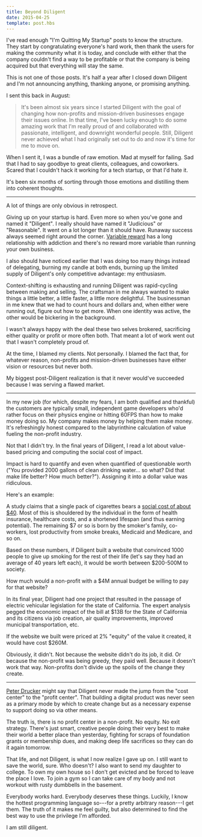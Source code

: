 ```yaml
---
title: Beyond Diligent
date: 2015-04-25
template: post.hbs
---
```


I've read enough "I'm Quitting My Startup" posts to know the structure. They start by congratulating everyone's hard work, then thank the users for making the community what it is today, and conclude with either that the company couldn't find a way to be profitable or that the company is being acquired but that everything will stay the same.

This is not one of those posts. It's half a year after I closed down Diligent and I'm not announcing anything, thanking anyone, or promising anything.

I sent this back in August:

> It's been almost six years since I started Diligent with the goal of changing how non-profits and mission-driven businesses engage their issues online. In that time, I've been lucky enough to do some amazing work that I'm really proud of and collaborated with passionate, intelligent, and downright wonderful people. Still, Diligent never achieved what I had originally set out to do and now it's time for me to move on.

When I sent it, I was a bundle of raw emotion. Mad at myself for failing. Sad that I had to say goodbye to great clients, colleagues, and coworkers. Scared that I couldn't hack it working for a tech startup, or that I'd hate it.

It's been six months of sorting through those emotions and distilling them into coherent thoughts.

***

A lot of things are only obvious in retrospect.

Giving up on your startup is hard. Even more so when you've gone and named it "Diligent". I really should have named it "Judicious" or "Reasonable". It went on a lot longer than it should have. Runaway success always seemed right around the corner. [Variable reward](http://www.jasonshen.com/2013/using-variable-rewards-to-drive-behavior-change/) has a long relationship with addiction and there's no reward more variable than running your own business.

I also should have noticed earlier that I was doing too many things instead of delegating, burning my candle at both ends, burning up the limited supply of Diligent's only competitive advantage: my enthusiasm.

Context-shifting is exhausting and running Diligent was rapid-cycling between making and selling. The craftsman in me always wanted to make things a little better, a little faster, a little more delightful. The businessman in me knew that we had to count hours and dollars and, when either were running out, figure out how to get more. When one identity was active, the other would be bickering in the background.

I wasn't always happy with the deal these two selves brokered, sacrificing either quality or profit or more often both. That meant a lot of work went out that I wasn't completely proud of.

At the time, I blamed my clients. Not personally. I blamed the fact that, for whatever reason, non-profits and mission-driven businesses have either vision or resources but never both.

My biggest post-Diligent realization is that it never would've succeeded because I was serving a flawed market.

***

In my new job (for which, despite my fears, I am both qualified and thankful) the customers are typically small, independent game developers who'd rather focus on their physics engine or hitting 60FPS than how to make money doing so. My company makes money by helping them make money. It's refreshingly honest compared to the labyrinthine calculation of value fueling the non-profit industry.

Not that I didn't try. In the final years of Diligent, I read a lot about value-based pricing and computing the social cost of impact.

Impact is hard to quantify and even when quantified of questionable worth ("You provided 2000 gallons of clean drinking water... so what? Did that make life better? How much better?"). Assigning it into a dollar value was ridiculous.

Here's an example:

A study claims that a single pack of cigarettes bears a [social cost of about $40](http://theincidentaleconomist.com/wordpress/the-cost-of-smoking/). Most of this is shouldered by the individual in the form of health insurance, healthcare costs, and a shortened lifespan (and thus earning potential). The remaining $7 or so is born by the smoker's family, co-workers, lost productivity from smoke breaks, Medicaid and Medicare, and so on.

Based on these numbers, if Diligent built a website that convinced 1000 people to give up smoking for the rest of their life (let's say they had an average of 40 years left each), it would be worth between $200-500M to society.

How much would a non-profit with a $4M annual budget be willing to pay for that website?

In its final year, Diligent had one project that resulted in the passage of electric vehicular legislation for the state of California. The expert analysis pegged the economic impact of the bill at $13B for the State of California and its citizens via job creation, air quality improvements, improved municipal transportation, etc.

If the website we built were priced at 2% "equity" of the value it created, it would have cost $260M.

Obviously, it didn't. Not because the website didn't do its job, it did. Or because the non-profit was being greedy, they paid well. Because it doesn't work that way. Non-profits don't divide up the spoils of the change they create.

***

[Peter Drucker](http://en.wikipedia.org/wiki/Peter_Drucker#Key_ideas) might say that Diligent never made the jump from the "cost center" to the "profit center". That building a digital product was never seen as a primary mode by which to create change but as a necessary expense to support doing so via other means.

The truth is, there is no profit center in a non-profit. No equity. No exit strategy. There's just smart, creative people doing their very best to make their world a better place than yesterday, fighting for scraps of foundation grants or membership dues, and making deep life sacrifices so they can do it again tomorrow.

That life, and not Diligent, is what I now realize I gave up on. I still want to save the world, sure. Who doesn't? I also want to send my daughter to college. To own my own house so I don't get evicted and be forced to leave the place I love. To join a gym so I can take care of my body and not workout with rusty dumbbells in the basement.

Everybody works hard. Everybody deserves these things. Luckily, I know the hottest programming language so---for a pretty arbitrary reason---I get them. The truth of it makes me feel guilty, but also determined to find the best way to use the privilege I'm afforded.

I am still diligent.
